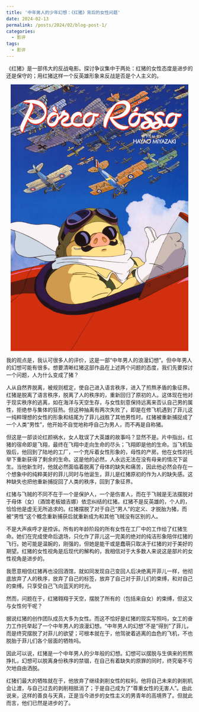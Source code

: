 ```yaml
---
title: '中年男人的少年幻想：《红猪》背后的女性问题'
date: 2024-02-13
permalink: /posts/2024/02/blog-post-1/
categories: 
  - 影评
tags:
  - 影评
---
```


《红猪》是一部伟大的反战电影。探讨争议集中于两处：红猪的女性态度是进步的还是保守的；用红猪这样一个反英雄形象来反战是否是个人主义的。

<img src="/images/pr.png" alt="Porco Rosso" width="480" height="720" style="display:block; margin:auto;">

我的观点是，我认可很多人的评价，这是一部“中年男人的浪漫幻想”。但中年男人的幻想可能有很多。想要清晰红猪这部作品在上述两个问题的态度，我们先要探讨一个问题，人为什么变成了猪？

人从自然界脱离，被规则框定，使自己进入语言秩序，进入了煎熬矛盾的象征界。红猪是脱离了语言秩序，脱离了人的秩序的，重新回归了原初的人。这体现在他对于现实秩序的逃离，如在海洋与天空生存，与女性刻意保持远离来否认自己男的属性，拒绝参与集体的狂热。但这种抽离有两次失败了，即是在修飞机遇到了菲儿这一纯粹理想的女性的形象和结尾为了菲儿战胜了其他男性时。红猪被重新捕捉成了一个人类“男性”，他开始不自觉地称呼自己为男人，而不再是自称猪。

但这是一部谈论红颜祸水，女人耽误了大英雄的故事吗？显然不是。片中指出，红猪的宿命即是飞翔，最终在飞翔中走向生命的尽头；飞翔即是他的生命。当飞机坠毁后，他回到了陆地的工厂，一个充斥着女性形象的，母性的产房。他在女性的托举下重新获得了剩余的生命。这是他的必然，人永远无法在没有母亲的情况下诞生。当他新生时，他就必然面临着脱离了母体的缺失和痛苦，因此他必然会存在一个想象中的纯粹美好的菲儿同时与他诞生，菲儿是红猪原初的作为人的缺失感。这种缺失也把他重新捕捉回了人类的秩序，回到了象征界。

红猪与飞贼的不同不在于一个是保护人，一个是伤害人，而在于飞贼是无法摆脱对于母体（女）（酒馆老板娘吉娜）依恋纠结的红猪。红猪不是反英雄的，个人的，恰恰他是虚无无所追求的。红猪摆脱了对于自己“男人”的定义、才脱胎为猪，而被“男性”这个概念重新捕获后就重新成为和其他飞贼没有区别的人。

不是大声疾呼才是控诉。所有的年龄阶段的所有女性在工厂中的工作给了红猪生命。她们在完成使命后退场，只化作了菲儿这一完美的绝对的纯洁形象陪伴红猪的飞行。她可能是温婉的，刚强的，但她是能干或是蠢萌只取决于红猪的对于美好的期望。红猪的女性视角是后现代的解构的，我相信对于大多数人来说这是部片的女性视角是进步的。

我愿意相信红猪再也没回酒馆，就如同发现自己变回人后决绝离开菲儿一样，他彻底放弃了人的秩序，放弃了自己的标签，放弃了自己对于菲儿们的束缚，和对自己的束缚。只享受自己飞向蓝天的时光。

然而，问题在于，红猪翱翔于天空，摆脱了所有的（包括来自女）的束缚，但这又与女性何干呢？

据说红猪的创作团队成员大多为女性。而这不恰好是红猪的现实写照吗，女工的奋力工作托举起了一个中年男人的浪漫幻想。“中年男人的幻想”不是“得到”了菲儿，而是终究摆脱了对菲儿的欲望；可根本就在于，他驾驶着逃离的血色的飞机，不也脱胎于菲儿们各个层面的牺牲吗。

因此可以说，红猪是一个中年男人的少年般的幻想。幻想可以摆脱与生俱来的煎熬挣扎，幻想可以脱离身份秩序的禁锢，在自己有着缺失的原罪的同时，终究毫不亏欠地自由洒脱。

红猪们最大的牺牲就在于，他放弃了继续剥削女性的权利。他将自己未来的剥削机会让渡，与自己过去的剥削相抵消了；于是自己成为了“尊重女性的无害人”。由此说来，这样的善良与天真，正是当今进步的女性主义的男青年的高境界了。但就此而言，他们已然是进步的了。